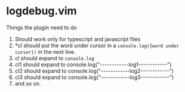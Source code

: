# logdebug.vim

Things the plugin need to do
1. Should work only for typescript and javascript files
2. *cl should put the word under cursor in a `console.log({word under cursor})` in the next line.
3. cl should expand to `console.log`
4. cl1 should expand to console.log("------------log1------------")
5. cl2 should expand to console.log("------------log2------------")
6. cl3 should expand to console.log("------------log3------------")
7. and so on.

